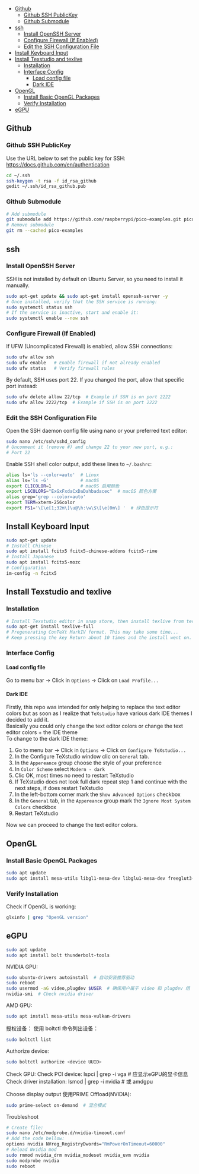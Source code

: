 - [Github](#github)
  - [Github SSH PublicKey](#github-ssh-publickey)
  - [Github Submodule](#github-submodule)
- [ssh](#ssh)
  - [Install OpenSSH Server](#install-openssh-server)
  - [Configure Firewall (If Enabled)](#configure-firewall-if-enabled)
  - [Edit the SSH Configuration File](#edit-the-ssh-configuration-file)
- [Install Keyboard Input](#install-keyboard-input)
- [Install Texstudio and texlive](#install-texstudio-and-texlive)
  - [Installation](#installation)
  - [Interface Config](#interface-config)
    - [Load config file](#load-config-file)
    - [Dark IDE](#dark-ide)
- [OpenGL](#opengl)
  - [Install Basic OpenGL Packages](#install-basic-opengl-packages)
  - [Verify Installation](#verify-installation)
- [eGPU](#egpu)


## Github
### Github SSH PublicKey
Use the URL below to set the public key for SSH: https://docs.github.com/en/authentication
```sh
cd ~/.ssh
ssh-keygen -t rsa -f id_rsa_github
gedit ~/.ssh/id_rsa_github.pub
```

### Github Submodule
```sh
# Add submodule
git submodule add https://github.com/raspberrypi/pico-examples.git pico-examples
# Remove submodule
git rm --cached pico-examples
```

## ssh
### Install OpenSSH Server
SSH is not installed by default on Ubuntu Server, so you need to install it manually.
```sh
sudo apt-get update && sudo apt-get install openssh-server -y
# Once installed, verify that the SSH service is running:
sudo systemctl status ssh
# If the service is inactive, start and enable it:
sudo systemctl enable --now ssh
```
### Configure Firewall (If Enabled)
If UFW (Uncomplicated Firewall) is enabled, allow SSH connections:
```sh
sudo ufw allow ssh
sudo ufw enable   # Enable firewall if not already enabled
sudo ufw status   # Verify firewall rules
```
By default, SSH uses port 22. If you changed the port, allow that specific port instead:
```sh
sudo ufw delete allow 22/tcp  # Example if SSH is on port 2222
sudo ufw allow 2222/tcp  # Example if SSH is on port 2222
```

### Edit the SSH Configuration File
Open the SSH daemon config file using nano or your preferred text editor:
```sh
sudo nano /etc/ssh/sshd_config
# Uncomment it (remove #) and change 22 to your new port, e.g.:
# Port 22
```
Enable SSH shell color output, add these lines to `~/.bashrc`:
```sh
alias ls='ls --color=auto'  # Linux
alias ls='ls -G'            # macOS
export CLICOLOR=1           # macOS 启用颜色
export LSCOLORS="ExGxFxdaCxDaDahbadacec"  # macOS 颜色方案
alias grep='grep --color=auto'
export TERM=xterm-256color
export PS1='\[\e[1;32m\]\u@\h:\w\$\[\e[0m\] '  # 绿色提示符
```


## Install Keyboard Input
```sh
sudo apt-get update
# Install Chinese
sudo apt install fcitx5 fcitx5-chinese-addons fcitx5-rime
# Install Japanese
sudo apt install fcitx5-mozc
# Configuration
im-config -n fcitx5
```


## Install Texstudio and texlive
### Installation
```sh
# Install Texstudio editor in snap store, then install texlive from terminal:
sudo apt-get install texlive-full
# Pregenerating ConTeXt MarkIV format. This may take some time...
# Keep pressing the key Return about 10 times and the install went on.
```
### Interface Config
#### Load config file

Go to menu bar -> Click in `Options`  -> Click on `Load Profile...`


#### Dark IDE

Firstly, this repo was intended for only helping to replace the text editor colors but as soon as I realize that `TeXstudio` have various dark IDE themes I decided to add it.  
Basically you could only change the text editor colors or change the text editor colors + the IDE theme  
To change to the dark IDE theme:

1. Go to menu bar -> Click in `Options`  -> Click on `Configure TeXstudio...`
2. In the Configure TeXstudio window clic on `General` tab.
3. In the `Appereance` group choose the style of your preference
4. In `Color Scheme` select `Modern - dark`
5. Clic OK, most times no need to restart TeXstudio
6. If TeXstudio does not look full dark repeat step 1 and continue with the next steps, if does restart TeXstudio
7. In the left-bottom corner mark the `Show Advanced Options` checkbox
8. In the `General` tab, in the `Appereance` group mark the `Ignore Most System Colors` checkbox
9. Restart TeXstudio

Now we can proceed to change the text editor colors.

## OpenGL
### Install Basic OpenGL Packages
```sh
sudo apt update
sudo apt install mesa-utils libgl1-mesa-dev libglu1-mesa-dev freeglut3-dev
```

### Verify Installation
Check if OpenGL is working:
```sh
glxinfo | grep "OpenGL version"
```

## eGPU
```sh
sudo apt update
sudo apt install bolt thunderbolt-tools
```
NVIDIA GPU:
```sh
sudo ubuntu-drivers autoinstall  # 自动安装推荐驱动
sudo reboot
sudo usermod -aG video,plugdev $USER  # 确保用户属于 video 和 plugdev 组
nvidia-smi  # Check nvidia driver
```
AMD GPU:
```sh
sudo apt install mesa-utils mesa-vulkan-drivers
```

授权设备：
使用 boltctl 命令列出设备：
```sh
sudo boltctl list
```
Authorize device:
```sh
sudo boltctl authorize <device UUID>
```

Check GPU:
Check PCI device:
lspci | grep -i vga  # 应显示eGPU的显卡信息
Check driver installation:
lsmod | grep -i nvidia  # 或 amdgpu

Choose display output
使用PRIME Offload(NVIDIA):
```sh
sudo prime-select on-demand  # 混合模式
```

Troubleshoot
```sh
# Create file:
sudo nano /etc/modprobe.d/nvidia-timeout.conf
# Add the code bellow:
options nvidia NVreg_RegistryDwords="RmPowerOnTimeout=60000"
# Reload Nvidia mod
sudo rmmod nvidia_drm nvidia_modeset nvidia_uvm nvidia
sudo modprobe nvidia
sudo reboot
```
